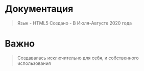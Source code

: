 # Документация
>Язык - HTML5
>Создано - В Июля-Августе 2020 года
>
# Важно
>Создавалась исключительно для себя, и собственного использования
